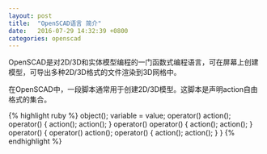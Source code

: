 ```yaml
---
layout: post
title:  "OpenSCAD语言 简介"
date:   2016-07-29 14:32:39 +0800
categories: openscad
---
```

OpenSCAD是对2D/3D和实体模型编程的一门函数式编程语言，可在屏幕上创建模型，可导出多种2D/3D格式的文件渲染到3D网格中。

在OpenSCAD中，一段脚本通常用于创建2D/3D模型。这脚本是声明action自由格式的集合。

{% highlight ruby %}
 object();
 variable = value;
 operator()   action();
 operator() { action();    action(); }
 operator()   operator() { action(); action(); }
 operator() { operator()   action();
              operator() { action(); action(); } }
{% endhighlight %}


[opscad-lang]: https://en.wikibooks.org/wiki/OpenSCAD_User_Manual/The_OpenSCAD_Language

